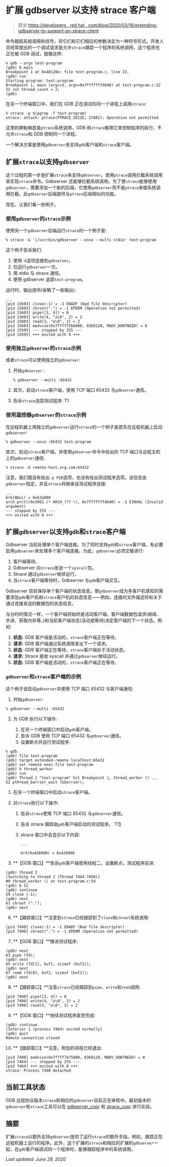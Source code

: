 # 扩展 gdbserver 以支持 strace 客户端

> 原文:[https://developers . red hat . com/blog/2020/03/16/extending-gdbserver-to-support-an-strace-client](https://developers.redhat.com/blog/2020/03/16/extending-gdbserver-to-support-an-strace-client)

命令跟踪系统调用和信号，将它们和它们相应的参数决定为一种符号形式。开发人员经常提出的一个调试请求是允许`strace`跟踪一个程序的系统调用，这个程序也正在被 GDB 调试，就像这样:

```
% gdb --args test-program
(gdb) b main
Breakpoint 1 at 0x40128e: file test-program.c, line 22.
(gdb) run
Starting program: test-program
Breakpoint 1, main (argc=3, argv=0x7fffffffdb98) at test-program.c:22
22 int thread_count = 2;
(gdb)
```

在另一个终端窗口中，我们在 GDB 正在调试的同一个进程上调用`strace`:

```
% strace -p $(pgrep -f test-program)
strace: attach: ptrace(PTRACE_SEIZE, 27882): Operation not permitted
```

这里的罪魁祸首是`ptrace`系统调用，GDB 和`strace`都用它来控制程序的执行，不允许`strace`和 GDB 控制同一个进程。

一个解决方案是使用`gdbserver`来支持`gdb`客户端和`strace`客户端。

## 扩展`strace`以支持`gdbserver`

这个过程的第一步是扩展`strace`来支持`gdbserver`。使用`ptrace`调用拦截系统调用来实现`strace`命令。Gdbserver 还能够拦截系统调用。为了使`strace`能够使用`gdbserver`，需要添加一个新的后端，它使用`gdbserver`而不是`ptrace`来做系统调用拦截。此`gdbserver`后端提供与`ptrace`后端相似的功能。

现在，让我们看一些例子。

### 使用`gdbserver`的`strace`示例

使用另一个`gdbserver`后端运行`strace`的一个例子是:

```
% strace -G '|/usr/bin/gdbserver --once --multi stdio' test-program
```

这个例子告诉我们:

1.  使用`-G`选项连接到`gdbserver`。
2.  仅运行`gdbserver`一次。
3.  用 stdio 与 strace 通信。
4.  使用 gdbserver 追踪`test-program`。

运行时，输出提供(省略了一些输出):

```
...
[pid 15603] close(-1) = -1 EBADF (Bad file descriptor)
[pid 15603] chroot(".") = -1 EPERM (Operation not permitted)
[pid 15603] pipe([3, 4]) = 0
[pid 15603] write(4, "a\0", 2) = 2
[pid 15603] read(3, "a\0", 2) = 2
[pid 15603] madvise(0x7ffff75bb000, 8368128, MADV_DONTNEED) = 0
[pid 15595] --- stopped by 255 ---
[pid 15595] +++ exited with 0 +++
```

### 使用独立`gdbserver`的`strace`示例

或者`strace`可以使用独立的`gdbserver`:

1.  开始`gdbserver` :

    ```
    % gdbserver --multi :65432
    ```

2.  其次，启动`strace`客户端，使用 TCP 端口 65432 与`gdbserver`通信。
3.  告诉`strace`追踪测试程序:
    T1

### 使用遥控器`gdbserver`的`strace`示例

在远程机器上用独立的`gdbserver`运行`strace`的一个例子是首先在远程机器上启动`gdbserver`:

```
% gdbserver --once :65432 test-program
```

其次，启动`strace`客户端，并使用`gdbserver`命令中给出的 TCP 端口与远程主机上的`gdbserver`通信:

```
% strace -G remote-host.org.com:65432
```

注意，我们既没有给出`-p PID`选项，也没有给出测试程序选项。该信息由`gdbserver`指定，并且`strace`将继承该测试程序连接:

```
...
brk(NULL) = 0x63a000
arch_prctl(0x3001 /* ARCH_??? */, 0x7fffffffdb40) = -1 EINVAL (Invalid argument)
--- stopped by 255 ---
+++ exited with 0 +++
```

## 扩展`gdbserver`以支持`gdb`和`strace`客户端

Gdbserver 当前处理单个客户端连接。为了同时支持`gdb`和`strace`客户端，有必要启用`gdbserver`来处理多个客户端连接。为此，`gdbserver`必须交替进行:

1.  客户端等待。
2.  Gdbserver 向`strace`发送一个`syscall`包。
3.  Strace 通过`gdbserver`继续运行。
4.  当`strace`客户端等待时，Gdbserver 与`gdb`客户端交互。

Gdbserver 目前保存单个客户端的状态信息。使`gdbserver`成为多客户机感知的需要添加`gdb`客户机和`strace`客户机的状态信息——例如，连接的文件描述符和关于通过连接发送的数据包的状态信息。

与分时的情况一样，一个客户端将始终是活动客户端。客户端数据包请求(继续、步进、获取内存等。)和当前客户端状态(活动或等待)决定客户端的下一个状态。例如:

1.  **状态:** GDB 客户端是活动的，`strace`客户端正在等待。
2.  **请求:** GDB 客户端通过系统调用发出下一个请求。
3.  **状态:** GDB 客户端正在等待，`strace`客户端处于活动状态。
4.  **请求:** Strace 接收 syscall 并通过`gdbserver`继续运行。
5.  **状态:** GDB 客户端是活动的，`strace`客户端正在等待。

### `gdbserver`和`strace`客户端的示例

这个例子说启动`gdbserver`并使用 TCP 端口 65432 与客户端通信:

1.  开始`gdbserver`:

```
% gdbserver --multi :65432
```

2.  为 GDB 执行以下操作:

    1.  在另一个终端窗口中启动`gdb`客户端。
    2.  告诉 GDB 使用 TCP 端口 65432 与`gdbserver`通信。
    3.  设置断点并运行测试程序:

```
% gdb
(gdb) file test-program
(gdb) target extended-remote localhost:65432
(gdb) set remote exec-file test-program
(gdb) b thread_worker
(gdb) run
(gdb) Thread 1 "test-program" hit Breakpoint 1, thread_worker () ...
52 pthread_barrier_wait (&barrier);
```

1.  在另一个终端窗口中启动`strace`客户端。
2.  对`strace`执行以下操作:

    1.  告诉`strace`使用 TCP 端口 65432 与`gdbserver`通信。
    2.  告诉 strace 跟踪由`gdb`客户端启动的测试程序。
        T1】
    3.  strace 窗口中会显示以下内容:

        ```
        ...

        brk(0x426000) = 0x426000
        ```

5.  **【GDB 窗口】**告诉`gdb`客户端使用线程二，设置断点，测试程序前进:

```
(gdb) thread 2
[Switching to thread 2 (Thread 7464.7490)]
#0 thread_worker () at test-program.c:59
(gdb) b 52
(gdb) continue
59 close (-1);
(gdb) next
61 chroot (".");
(gdb) next
```

6.  **【跟踪窗口】**注意到`strace`已经跟踪到了`close`和`chroot`系统调用:

```
[pid 7490] close(-1) = -1 EBADF (Bad file descriptor)
[pid 7490] chroot(".") = -1 EPERM (Operation not permitted)
```

7.  **【GDB 窗口】**推进测试程序:

```
(gdb) next
63 pipe (fd);
(gdb) next
65 write (fd[1], buf1, sizeof (buf1));
(gdb) next
67 read (fd[0], buf2, sizeof (buf2));
(gdb) next
```

8.  **【跟踪窗口】**注意`strace`已经跟踪到`pipe`、`write`和`read`调用:

```
[pid 7490] pipe([3, 4]) = 0
[pid 7490] write(4, "a\0", 2) = 2
[pid 7490] read(3, "a\0", 2) = 2
```

9.  **【GDB 窗口】**继续测试程序直至完成:

```
(gdb) continue
[Inferior 1 (process 7464) exited normally]
(gdb) quit
Remote connection closed
```

10.  **【跟踪窗口】**注意，附加的进程已经退出:

```
[pid 7490] madvise(0x7ffff7475000, 8368128, MADV_DONTNEED) = 0
[pid 7464] --- stopped by 255 ---
[pid 7464] +++ exited with 0 +++
strace: Process 7490 detached
```

## 当前工具状态

GDB 远程协议版本`strace`和相应的`gdbserver`目前正在审核中。最初版本的`gdbserver`和`strace`工具可以在 [gdbserver_copr](https://copr.fedorainfracloud.org/coprs/scox/gdbserver/) 和 [strace_copr](https://copr.fedorainfracloud.org/coprs/scox/strace/) 进行实验。

## 摘要

扩展`strace`以额外支持`gdbserver`提供了运行`strace`的额外手段。例如，跟踪正在远程机器上运行的程序。此外，这个扩展的`strace`和相应的扩展的`gdbserver`一起，在`gdb`客户端调试同一个程序时，能够跟踪程序中的系统调用。

*Last updated: June 29, 2020*